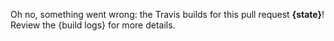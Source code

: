 Oh no, something went wrong: the Travis builds for this pull request **{state}**! Review the {build logs} for more details.